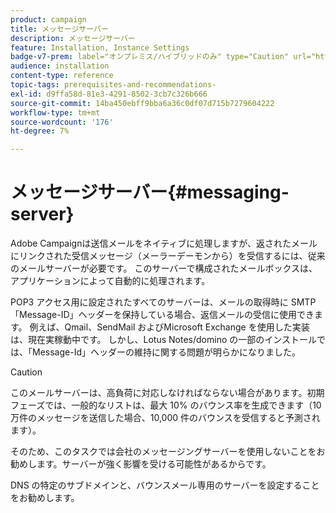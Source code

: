 ```yaml
---
product: campaign
title: メッセージサーバー
description: メッセージサーバー
feature: Installation, Instance Settings
badge-v7-prem: label="オンプレミス/ハイブリッドのみ" type="Caution" url="https://experienceleague.adobe.com/docs/campaign-classic/using/installing-campaign-classic/architecture-and-hosting-models/hosting-models-lp/hosting-models.html?lang=ja" tooltip="オンプレミスデプロイメントとハイブリッドデプロイメントにのみ適用されます"
audience: installation
content-type: reference
topic-tags: prerequisites-and-recommendations-
exl-id: d9ffa58d-81e3-4291-8502-3cb7c326b666
source-git-commit: 14ba450ebff9bba6a36c0df07d715b7279604222
workflow-type: tm+mt
source-wordcount: '176'
ht-degree: 7%

---
```


# メッセージサーバー{#messaging-server}



Adobe Campaignは送信メールをネイティブに処理しますが、返されたメールにリンクされた受信メッセージ（メーラーデーモンから）を受信するには、従来のメールサーバーが必要です。 このサーバーで構成されたメールボックスは、アプリケーションによって自動的に処理されます。

POP3 アクセス用に設定されたすべてのサーバーは、メールの取得時に SMTP 「Message-ID」ヘッダーを保持している場合、返信メールの受信に使用できます。 例えば、Qmail、SendMail およびMicrosoft Exchange を使用した実装は、現在実稼動中です。 しかし、Lotus Notes/domino の一部のインストールでは、「Message-Id」ヘッダーの維持に関する問題が明らかになりました。

>[!CAUTION]
>
>このメールサーバーは、高負荷に対応しなければならない場合があります。初期フェーズでは、一般的なリストは、最大 10% のバウンス率を生成できます（10 万件のメッセージを送信した場合、10,000 件のバウンスを受信すると予測されます）。
>
>そのため、このタスクでは会社のメッセージングサーバーを使用しないことをお勧めします。サーバーが強く影響を受ける可能性があるからです。
>
>DNS の特定のサブドメインと、バウンスメール専用のサーバーを設定することをお勧めします。
